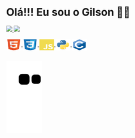 # Olá!!! Eu sou o Gilson :raising_hand_man:
<!--
- 🌱 Estudando Desenvolvimento Web na Trybe 🚀
- 🔭 Movido pela curiosidade 
- ⚡ Abasteça somente com Café ☕
  
  ##
 -->
<div>
  <a href="https://github.com/gialencar">
  <img width=49.5% src="https://github-readme-stats.vercel.app/api?username=gialencar&show_icons=true&theme=vue-dark&include_all_commits=true&count_private=true"/>
  <img width=49% src="https://github-readme-stats.vercel.app/api/top-langs/?username=gialencar&layout=compact&langs_count=7&theme=vue-dark"/>
</div>
<div style="display: inline_block"><br>
  <img align="center" alt="HTML" height="30" width="40" src="https://raw.githubusercontent.com/devicons/devicon/master/icons/html5/html5-original.svg">
  <img align="center" alt="CSS" height="30" width="40" src="https://raw.githubusercontent.com/devicons/devicon/master/icons/css3/css3-original.svg">
  <img align="center" alt="Js" height="30" width="40" src="https://raw.githubusercontent.com/devicons/devicon/master/icons/javascript/javascript-plain.svg">
  <img align="center" alt="Python" height="30" width="40" src="https://raw.githubusercontent.com/devicons/devicon/master/icons/python/python-original.svg">
  <img align="center" alt="C" height="30" width="40" src="https://raw.githubusercontent.com/devicons/devicon/master/icons/c/c-original.svg">
</div>

  ##

![Snake animation](https://github.com/gialencar/gialencar/blob/output/github-contribution-grid-snake.svg)

<!--
**gialencar/gialencar** is a ✨ _special_ ✨ repository because its `README.md` (this file) appears on your GitHub profile.

Here are some ideas to get you started:

- 🔭 I’m currently working on ...
- 🌱 I’m currently learning ...
- 👯 I’m looking to collaborate on ...
- 🤔 I’m looking for help with ...
- 💬 Ask me about ...
- 📫 How to reach me: ...
- 😄 Pronouns: ...
- ⚡ Fun fact: ...
-->
